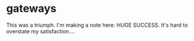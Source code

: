 # gateways
This was a triumph. I'm making a note here: HUGE SUCCESS. It's hard to overstate my satisfaction....
